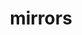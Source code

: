 ---
pid: llp165
title: mirrors
location_transcription: middle of the sidewalk, down town
coordinates: "[-75.169734846159, 39.955139765551]"
zipcode: '19132'
gen_neighborhood: North Philadelphia
neighborhood: Strawberry Mansion
outside_phl: 
age: 
age_range: 
instagram: 
image_file_name: llp_165.jpg
proposal_transcription: A wall of mirrors, where everyone can stop and reflect on
  where they are currently going.
topic: Uplifting
topic_summary: 0, 0
type: Interactive,Mural
keywords_other: mirrors, reflection
credit: 
image_labels: 
twitter: 
facebook: 
permalink: "/monuments/llp165/"
layout: item-page
---